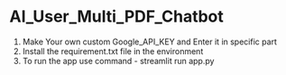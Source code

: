 # AI_User_Multi_PDF_Chatbot
1. Make Your own custom Google_API_KEY and Enter it in specific part
2. Install the requirement.txt file in the environment
3. To run the app use command - streamlit run app.py
